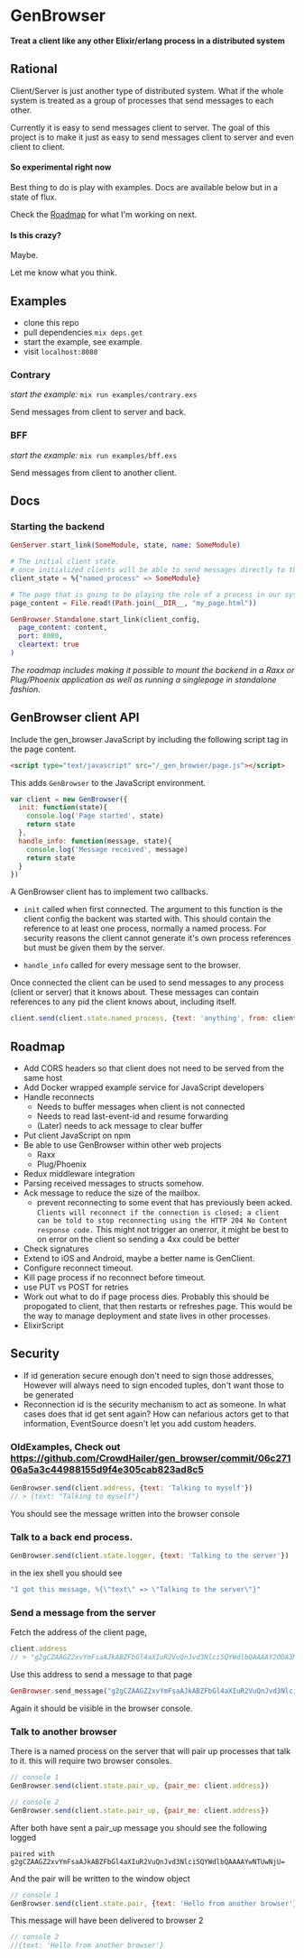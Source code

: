 # GenBrowser

**Treat a client like any other Elixir/erlang process in a distributed system**

## Rational

Client/Server is just another type of distributed system.
What if the whole system is treated as a group of processes that send messages to each other.

Currently it is easy to send messages client to server.
The goal of this project is to make it just as easy to send messages client to server and even client to client.

#### So experimental right now

Best thing to do is play with examples. Docs are available below but in a state of flux.

Check the [Roadmap](#Roadmap) for what I'm working on next.

#### Is this crazy?

Maybe.

Let me know what you think.

## Examples

- clone this repo
- pull dependencies `mix deps.get`
- start the example, see example.
- visit `localhost:8080`

### Contrary

*start the example:* `mix run examples/contrary.exs`

Send messages from client to server and back.

### BFF

*start the example:* `mix run examples/bff.exs`

Send messages from client to another client.

## Docs

### Starting the backend

```elixir
GenServer.start_link(SomeModule, state, name: SomeModule)

# The initial client state.
# once initialized clients will be able to send messages directly to the GenServer called `SomeModule`
client_state = %{"named_process" => SomeModule}

# The page that is going to be playing the role of a process in our system.
page_content = File.read!(Path.join(__DIR__, "my_page.html"))

GenBrowser.Standalone.start_link(client_config,
  page_content: content,
  port: 8080,
  cleartext: true
)
```

*The roadmap includes making it possible to mount the backend in a Raxx or Plug/Phoenix application as well as running a singlepage in standalone fashion.*

## GenBrowser client API

Include the gen_browser JavaScript by including the following script tag in the page content.

```html
<script type="text/javascript" src="/_gen_browser/page.js"></script>
```

This adds `GenBrowser` to the JavaScript environment.

```js
var client = new GenBrowser({
  init: function(state){
    console.log('Page started', state)
    return state
  },
  handle_info: function(message, state){
    console.log('Message received', message)
    return state
  }
})
```

A GenBrowser client has to implement two callbacks.

- `init` called when first connected.
  The argument to this function is the client config the backent was started with.
  This should contain the reference to at least one process, normally a named process.
  For security reasons the client cannot generate it's own process references but must be given them by the server.

- `handle_info` called for every message sent to the browser.

Once connected the client can be used to send messages to any process (client or server) that it knows about.
These messages can contain references to any pid the client knows about, including itself.

```js
client.send(client.state.named_process, {text: 'anything', from: client.address})
```

## Roadmap

- Add CORS headers so that client does not need to be served from the same host
- Add Docker wrapped example service for JavaScript developers
- Handle reconnects
  - Needs to buffer messages when client is not connected
  - Needs to read last-event-id and resume forwarding
  - (Later) needs to ack message to clear buffer
- Put client JavaScript on npm
- Be able to use GenBrowser within other web projects
  - Raxx
  - Plug/Phoenix
- Redux middleware integration
- Parsing received messages to structs somehow.
- Ack message to reduce the size of the mailbox.
  - prevent reconnecting to some event that has previously been acked.
    `Clients will reconnect if the connection is closed; a client can be told to stop reconnecting using the HTTP 204 No Content response code.`
    This might not trigger an onerror, it might be best to on error on the client so sending a 4xx could be better
- Check signatures
- Extend to iOS and Android, maybe a better name is GenClient.
- Configure reconnect timeout.
- Kill page process if no reconnect before timeout.
- use PUT vs POST for retries
- Work out what to do if page process dies.
  Probably this should be propogated to client, that then restarts or refreshes page. This would be the way to manage deployment and state lives in other processes.
- ElixirScript

## Security
- If id generation secure enough don't need to sign those addresses,
  However will always need to sign encoded tuples, don't want those to be generated
- Reconnection id is the security mechanism to act as someone.
  In what cases does that id get sent again? How can nefarious actors get to that information,
  EventSource doesn't let you add custom headers.

### OldExamples, Check out https://github.com/CrowdHailer/gen_browser/commit/06c27106a5a3c44988155d9f4e305cab823ad8c5

```js
GenBrowser.send(client.address, {text: 'Talking to myself'})
// > {text: "Talking to myself"}
```

You should see the message written into the browser console

### Talk to a back end process.

```js
GenBrowser.send(client.state.logger, {text: 'Talking to the server'})
```

in the iex shell you should see
```elixir
"I got this message, %{\"text\" => \"Talking to the server\"}"
```

### Send a message from the server

Fetch the address of the client page,
```js
client.address
// > "g2gCZAAGZ2xvYmFsaAJkABZFbGl4aXIuR2VuQnJvd3Nlci5QYWdlbQAAAAY2ODA3MzQ="
```

Use this address to send a message to that page

```elixir
GenBrowser.send_message("g2gCZAAGZ2xvYmFsaAJkABZFbGl4aXIuR2VuQnJvd3Nlci5QYWdlbQAAAAY2ODA3MzQ=", %{text: "Hello from the server"})
```

Again it should be visible in the browser console.

### Talk to another browser

There is a named process on the server that will pair up processes that talk to it.
this will require two browser consoles.

```js
// console 1
GenBrowser.send(client.state.pair_up, {pair_me: client.address})
```
```js
// console 2
GenBrowser.send(client.state.pair_up, {pair_me: client.address})
```

After both have sent a pair_up message you should see the following logged
```
paired with g2gCZAAGZ2xvYmFsaAJkABZFbGl4aXIuR2VuQnJvd3Nlci5QYWdlbQAAAAYwNTUwNjU=
```

And the pair will be written to the window object

```js
// console 1
GenBrowser.send(client.state.pair, {text: 'Hello from another browser'})
```

This message will have been delivered to browser 2
```js
// console 2
//{text: 'Hello from another browser'}
```
